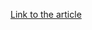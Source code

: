 [Link to the article](https://www.cisa.gov/news-events/alerts/2025/05/29/cisa-releases-five-industrial-control-systems-advisories)
